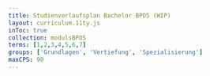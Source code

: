 ```yaml
---
title: Studienverlaufsplan Bachelor BPO5 (WIP)
layout: curriculum.11ty.js
inToc: true
collection: modulsBPO5
terms: [1,2,3,4,5,6,7]
groups: ['Grundlagen', 'Vertiefung', 'Spezialisierung']
maxCPS: 90
---
```



